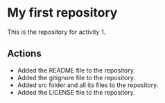 # My first repository

This is the repository for activity 1.

## Actions

- Added the README file to the repository.
- Added the gitignore file to the repository.
- Added src folder and all its files to the repository.
- Added the LICENSE file to the repository.
